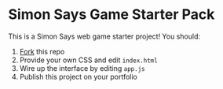 # Simon Says Game Starter Pack

This is a Simon Says web game starter project! You should:

1. [Fork](https://help.github.com/articles/fork-a-repo/) this repo
2. Provide your own CSS and edit `index.html`
3. Wire up the interface by editing `app.js`
4. Publish this project on your portfolio
